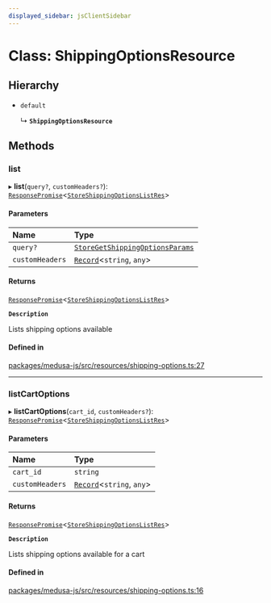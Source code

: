 ```yaml
---
displayed_sidebar: jsClientSidebar
---
```


# Class: ShippingOptionsResource

## Hierarchy

- `default`

  ↳ **`ShippingOptionsResource`**

## Methods

### list

▸ **list**(`query?`, `customHeaders?`): [`ResponsePromise`](../modules/internal-12.md#responsepromise)<[`StoreShippingOptionsListRes`](../modules/internal-8.internal.md#storeshippingoptionslistres)\>

#### Parameters

| Name | Type |
| :------ | :------ |
| `query?` | [`StoreGetShippingOptionsParams`](internal-8.internal.StoreGetShippingOptionsParams.md) |
| `customHeaders` | [`Record`](../modules/internal.md#record)<`string`, `any`\> |

#### Returns

[`ResponsePromise`](../modules/internal-12.md#responsepromise)<[`StoreShippingOptionsListRes`](../modules/internal-8.internal.md#storeshippingoptionslistres)\>

**`Description`**

Lists shipping options available

#### Defined in

[packages/medusa-js/src/resources/shipping-options.ts:27](https://github.com/medusajs/medusa/blob/c4ac5e6959/packages/medusa-js/src/resources/shipping-options.ts#L27)

___

### listCartOptions

▸ **listCartOptions**(`cart_id`, `customHeaders?`): [`ResponsePromise`](../modules/internal-12.md#responsepromise)<[`StoreShippingOptionsListRes`](../modules/internal-8.internal.md#storeshippingoptionslistres)\>

#### Parameters

| Name | Type |
| :------ | :------ |
| `cart_id` | `string` |
| `customHeaders` | [`Record`](../modules/internal.md#record)<`string`, `any`\> |

#### Returns

[`ResponsePromise`](../modules/internal-12.md#responsepromise)<[`StoreShippingOptionsListRes`](../modules/internal-8.internal.md#storeshippingoptionslistres)\>

**`Description`**

Lists shipping options available for a cart

#### Defined in

[packages/medusa-js/src/resources/shipping-options.ts:16](https://github.com/medusajs/medusa/blob/c4ac5e6959/packages/medusa-js/src/resources/shipping-options.ts#L16)
